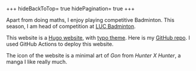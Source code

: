 +++
hideBackToTop= true
hidePagination= true
+++

Apart from doing maths, I enjoy playing competitive Badminton. This season, I am head of competition at [LUC Badminton](https://lucbadminton.ch/).

This website is a [Hugo website](https://gohugo.io/), with [typo theme](https://github.com/tomfran/typo). Here is my [GitHub repo](https://github.com/leo-nc-git/website). I used GitHub Actions to deploy this website.

The icon of the website is a minimal art of _Gon_ from _Hunter X Hunter_, a manga I like really much.
